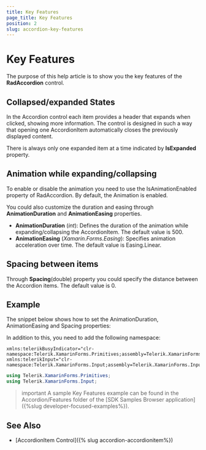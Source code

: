 ```yaml
---
title: Key Features
page_title: Key Features
position: 2
slug: accordion-key-features
---
```


# Key Features

The purpose of this help article is to show you the key features of the **RadAccordion** control. 

## Collapsed/expanded States

In the Accordion control each item provides a header that expands when clicked, showing more information. The control is designed in such a way that opening one AccordionItem automatically closes the previously displayed content. 

There is always only one expanded item at a time indicated by **IsExpanded** property.

## Animation while expanding/collapsing

To enable or disable the animation you need to use the IsAnimationEnabled property of RadAccordion. By default, the Animation is enabled.

You could also customize the duration and easing through **AnimationDuration** and **AnimationEasing** properties.

* **AnimationDuration** (*int*): Defines the duration of the animation while expanding/collapsing the AccordionItem. The default value is 500.
* **AnimationEasing** (*Xamarin.Forms.Easing*): Specifies animation acceleration over time. The default value is Easing.Linear.

## Spacing between items

Through **Spacing**(double) property you could specify the distance between the Accordion items. The default value is 0.

## Example

The snippet below shows how to set the AnimationDuration, AnimationEasing and Spacing properties:

<snippet id='accordion-key-features-xaml'/>

In addition to this, you need to add the following namespace:

```XAML
xmlns:telerikBusyIndicator="clr-namespace:Telerik.XamarinForms.Primitives;assembly=Telerik.XamarinForms.Primitives"
xmlns:telerikInput="clr-namespace:Telerik.XamarinForms.Input;assembly=Telerik.XamarinForms.Input"
```
```C#
using Telerik.XamarinForms.Primitives;
using Telerik.XamarinForms.Input;
```

>important A sample Key Features example can be found in the Accordion/Features folder of the [SDK Samples Browser application]({%slug developer-focused-examples%}).

## See Also

- [AccordionItem Control]({% slug accordion-accordionitem%})
